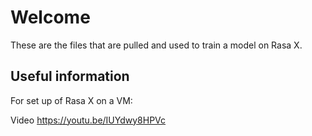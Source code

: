 
# Welcome

These are the files that are pulled and used to train a model on Rasa X.

## Useful information

For set up of Rasa X on a VM:

Video https://youtu.be/IUYdwy8HPVc
